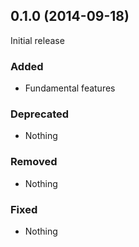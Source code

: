 ## 0.1.0 (2014-09-18)

Initial release

### Added

- Fundamental features

### Deprecated

- Nothing

### Removed

- Nothing

### Fixed

- Nothing


